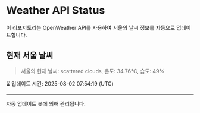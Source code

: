 
# Weather API Status

이 리포지토리는 OpenWeather API를 사용하여 서울의 날씨 정보를 자동으로 업데이트합니다.

## 현재 서울 날씨
> 서울의 현재 날씨: scattered clouds, 온도: 34.76°C, 습도: 49%

⏳ 업데이트 시간: 2025-08-02 07:54:19 (UTC)

---
자동 업데이트 봇에 의해 관리됩니다.
